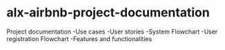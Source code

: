# alx-airbnb-project-documentation
Project documentation
 -Use cases
 -User stories
 -System Flowchart
 -User registration Flowchart
 -Features and functionalities